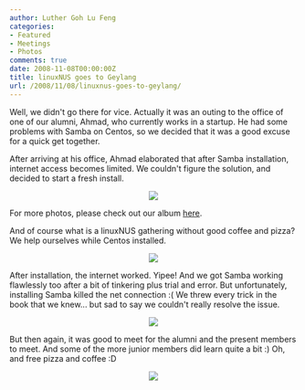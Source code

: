 ```yaml
---
author: Luther Goh Lu Feng
categories:
- Featured
- Meetings
- Photos
comments: true
date: 2008-11-08T00:00:00Z
title: linuxNUS goes to Geylang
url: /2008/11/08/linuxnus-goes-to-geylang/
---
```


Well, we didn't go there for vice. Actually it was an outing to the office of one of our alumni, Ahmad, who currently works in a startup. He had some problems with Samba on Centos, so we decided that it was a good excuse for a quick get together.

After arriving at his office, Ahmad elaborated that after Samba installation, internet access becomes limited. We couldn't figure the solution, and decided to start a fresh install.

<div align="center"><img src="http://inlinethumb32.webshots.com/41503/2857458070101890940S425x425Q85.jpg" /> </div>

For more photos, please check out our album <a href="http://good-times.webshots.com/album/568198109cxZkVs?vhost=good-times&start=0">here</a>.

And of course what is a linuxNUS gathering without good coffee and pizza? We help ourselves while Centos installed.

<div align="center"><img src="http://inlinethumb16.webshots.com/42831/2499221570101890940S425x425Q85.jpg" /> </div>

After installation, the internet worked. Yipee! And we got Samba working flawlessly too after a bit of tinkering plus trial and error. But unfortunately, installing Samba killed the net connection :( We threw every trick in the book that we knew... but sad to say we couldn't really resolve the issue.

<div align="center"><img src="http://inlinethumb46.webshots.com/44077/2163757870101890940S425x425Q85.jpg" /></div>

But then again, it was good to meet for the alumni and the present members to meet. And some of the more junior members did learn quite a bit :) Oh, and free pizza and coffee :D

<div align="center"><img src="http://inlinethumb12.webshots.com/23691/2713177720101890940S425x425Q85.jpg" /></div>
